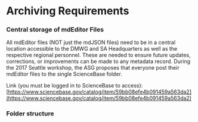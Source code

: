 # Archiving Requirements

### Central storage of mdEditor Files

All mdEditor files \(NOT just the mdJSON files\) need to be in a central location accessible to the DMWG and SA Headquarters as well as the respective regional personnel. These are needed to ensure future updates, corrections, or improvements can be made to any metadata record. During the 2017 Seattle workshop, the ASG proposes that everyone post their mdEditor files to the single ScienceBase folder.

Link \(you must be logged in to ScienceBase to access\): [https://www.sciencebase.gov/catalog/item/59bb08efe4b091459a563da2](https://www.sciencebase.gov/catalog/item/59bb08efe4b091459a563da2)

### Folder structure



